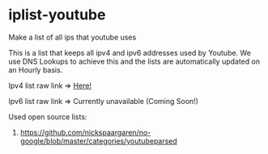 # iplist-youtube
Make a list of all ips that youtube uses

This is a list that keeps all ipv4 and ipv6 addresses used by Youtube. We use DNS Lookups to achieve this and the lists are automatically updated on an Hourly basis.

Ipv4 list raw link => [Here!](https://raw.githubusercontent.com/touhidurrr/iplist-youtube/main/ipv4_list.txt)

Ipv6 list raw link => Currently unavailable (Coming Soon!)

Used open source lists:
  1. https://github.com/nickspaargaren/no-google/blob/master/categories/youtubeparsed

